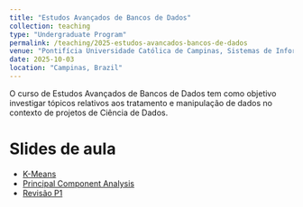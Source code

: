 ```yaml
---
title: "Estudos Avançados de Bancos de Dados"
collection: teaching
type: "Undergraduate Program"
permalink: /teaching/2025-estudos-avancados-bancos-de-dados
venue: "Pontifícia Universidade Católica de Campinas, Sistemas de Informação"
date: 2025-10-03
location: "Campinas, Brazil"
---
```


O curso de Estudos Avançados de Bancos de Dados tem como objetivo investigar tópicos relativos aos tratamento e manipulação de dados no contexto de projetos de Ciência de Dados.


# Slides de aula

- [K-Means](https://denmartins.github.io/files/lectures/EABD-Kmeans-Slides.pdf)
- [Principal Component Analysis](https://denmartins.github.io/files/lectures/EADB-PCA-Slides.pdf)
- [Revisão P1](https://denmartins.github.io/files/lectures/EADB-RevisaoP1.pdf)